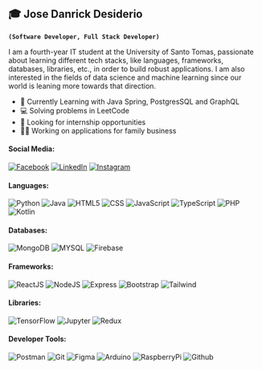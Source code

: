 ## 🎓 Jose Danrick Desiderio

**`(Software Developer, Full Stack Developer)`**

I am a fourth-year IT student at the University of Santo Tomas, passionate about learning different tech stacks, like languages, frameworks, databases, libraries, etc., in order to build robust applications. I am also interested in the fields of data science and machine learning since our world is leaning more towards that direction. 

- 📖 Currently Learning with Java Spring, PostgresSQL and GraphQL 
- 💻 Solving problems in LeetCode
- 🧐 Looking for internship opportunities
- 👨‍💻 Working on applications for family business 

#### Social Media:
[![Facebook](https://img.shields.io/badge/Facebook-%230077B5.svg?style=for-the-badge&logo=facebook&logoColor=white)](https://www.facebook.com/josedanrick)
[![LinkedIn](https://img.shields.io/badge/LinkedIn-0866FF.svg?style=for-the-badge&logo=linkedin&logoColor=white)](https://www.linkedin.com/in/jose-danrick-desiderio/)
[![Instagram](https://img.shields.io/badge/Instagram-FF0069.svg?style=for-the-badge&logo=instagram&logoColor=white)](https://www.instagram.com/josedanrick/)

#### Languages:
![Python](https://img.shields.io/badge/python-%233776AB.svg?style=for-the-badge&logo=python&logoColor=white) 
![Java](https://img.shields.io/badge/java-%23ED8B00.svg?style=for-the-badge&logo=java&logoColor=white) 
![HTML5](https://img.shields.io/badge/html5-%23E34F26.svg?style=for-the-badge&logo=html5&logoColor=white) 
![CSS](https://img.shields.io/badge/css-%231572B6.svg?style=for-the-badge&logo=css3&logoColor=white) 
![JavaScript](https://img.shields.io/badge/javascript-%23323330.svg?style=for-the-badge&logo=javascript&logoColor=%23F7DF1E) 
![TypeScript](https://img.shields.io/badge/typescript-3178C6.svg?style=for-the-badge&logo=typescript&logoColor=white) 
![PHP](https://img.shields.io/badge/php-777BB4.svg?style=for-the-badge&logo=php&logoColor=white)
![Kotlin](https://img.shields.io/badge/kotlin-7F52FF.svg?style=for-the-badge&logo=kotlin&logoColor=white)

#### Databases:
![MongoDB](https://img.shields.io/badge/mongodb-%47A248.svg?style=for-the-badge&logo=mongodb&logoColor=white) 
![MYSQL](https://img.shields.io/badge/mysql-4479A1.svg?style=for-the-badge&logo=mysql&logoColor=white) 
![Firebase](https://img.shields.io/badge/firebase-DD2C00.svg?style=for-the-badge&logo=firebase&logoColor=white)

#### Frameworks:
![ReactJS](https://img.shields.io/badge/react-%2320232a.svg?style=for-the-badge&logo=react&logoColor=%2361DAFB) 
![NodeJS](https://img.shields.io/badge/node.js-6DA55F?style=for-the-badge&logo=node.js&logoColor=white) 
![Express](https://img.shields.io/badge/express-000000?style=for-the-badge&logo=express&logoColor=white) 
![Bootstrap](https://img.shields.io/badge/bootstrap-7952B3?style=for-the-badge&logo=bootstrap&logoColor=white) 
![Tailwind](https://img.shields.io/badge/tailwind-06B6D4?style=for-the-badge&logo=tailwindCSS&logoColor=white) 

#### Libraries:
![TensorFlow](https://img.shields.io/badge/tensorflow-FF6F00?style=for-the-badge&logo=tensorflow&logoColor=white)
![Jupyter](https://img.shields.io/badge/jupyter-F37626?style=for-the-badge&logo=jupyter&logoColor=white)
![Redux](https://img.shields.io/badge/redux-764ABC?style=for-the-badge&logo=redux&logoColor=white)

#### Developer Tools:
![Postman](https://img.shields.io/badge/Postman-FF6C37?style=for-the-badge&logo=postman&logoColor=white) 
![Git](https://img.shields.io/badge/git-%23F05033.svg?style=for-the-badge&logo=git&logoColor=white)
![Figma](https://img.shields.io/badge/figma-F24E1E.svg?style=for-the-badge&logo=figma&logoColor=white)
![Arduino](https://img.shields.io/badge/arduino-00878F.svg?style=for-the-badge&logo=arduino&logoColor=white)
![RaspberryPi](https://img.shields.io/badge/raspberry_pi-A22846.svg?style=for-the-badge&logo=raspberrypi&logoColor=white)
![Github](https://img.shields.io/badge/github-181717.svg?style=for-the-badge&logo=github&logoColor=white)





